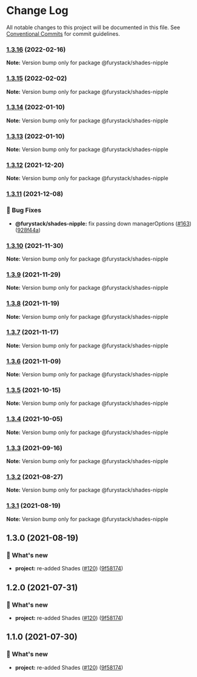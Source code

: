 # Change Log

All notable changes to this project will be documented in this file.
See [Conventional Commits](https://conventionalcommits.org) for commit guidelines.

### [1.3.16](https://github.com/furystack/furystack/compare/@furystack/shades-nipple@1.3.15...@furystack/shades-nipple@1.3.16) (2022-02-16)

**Note:** Version bump only for package @furystack/shades-nipple






### [1.3.15](https://github.com/furystack/furystack/compare/@furystack/shades-nipple@1.3.14...@furystack/shades-nipple@1.3.15) (2022-02-02)

**Note:** Version bump only for package @furystack/shades-nipple






### [1.3.14](https://github.com/furystack/furystack/compare/@furystack/shades-nipple@1.3.12...@furystack/shades-nipple@1.3.14) (2022-01-10)

**Note:** Version bump only for package @furystack/shades-nipple






### [1.3.13](https://github.com/furystack/furystack/compare/@furystack/shades-nipple@1.3.12...@furystack/shades-nipple@1.3.13) (2022-01-10)

**Note:** Version bump only for package @furystack/shades-nipple






### [1.3.12](https://github.com/furystack/furystack/compare/@furystack/shades-nipple@1.3.11...@furystack/shades-nipple@1.3.12) (2021-12-20)

**Note:** Version bump only for package @furystack/shades-nipple






### [1.3.11](https://github.com/furystack/furystack/compare/@furystack/shades-nipple@1.3.10...@furystack/shades-nipple@1.3.11) (2021-12-08)


### 🐛 Bug Fixes

* **@furystack/shades-nipple:** fix passing down managerOptions ([#163](https://github.com/furystack/furystack/issues/163)) ([928f44a](https://github.com/furystack/furystack/commit/928f44a13c4e2159ff61848b699e295988693239))




### [1.3.10](https://github.com/furystack/furystack/compare/@furystack/shades-nipple@1.3.9...@furystack/shades-nipple@1.3.10) (2021-11-30)

**Note:** Version bump only for package @furystack/shades-nipple






### [1.3.9](https://github.com/furystack/furystack/compare/@furystack/shades-nipple@1.3.8...@furystack/shades-nipple@1.3.9) (2021-11-29)

**Note:** Version bump only for package @furystack/shades-nipple






### [1.3.8](https://github.com/furystack/furystack/compare/@furystack/shades-nipple@1.3.7...@furystack/shades-nipple@1.3.8) (2021-11-19)

**Note:** Version bump only for package @furystack/shades-nipple






### [1.3.7](https://github.com/furystack/furystack/compare/@furystack/shades-nipple@1.3.6...@furystack/shades-nipple@1.3.7) (2021-11-17)

**Note:** Version bump only for package @furystack/shades-nipple






### [1.3.6](https://github.com/furystack/furystack/compare/@furystack/shades-nipple@1.3.5...@furystack/shades-nipple@1.3.6) (2021-11-09)

**Note:** Version bump only for package @furystack/shades-nipple






### [1.3.5](https://github.com/furystack/furystack/compare/@furystack/shades-nipple@1.3.4...@furystack/shades-nipple@1.3.5) (2021-10-15)

**Note:** Version bump only for package @furystack/shades-nipple






### [1.3.4](https://github.com/furystack/furystack/compare/@furystack/shades-nipple@1.3.3...@furystack/shades-nipple@1.3.4) (2021-10-05)

**Note:** Version bump only for package @furystack/shades-nipple






### [1.3.3](https://github.com/furystack/furystack/compare/@furystack/shades-nipple@1.3.2...@furystack/shades-nipple@1.3.3) (2021-09-16)

**Note:** Version bump only for package @furystack/shades-nipple






### [1.3.2](https://github.com/furystack/furystack/compare/@furystack/shades-nipple@1.3.1...@furystack/shades-nipple@1.3.2) (2021-08-27)

**Note:** Version bump only for package @furystack/shades-nipple






### [1.3.1](https://github.com/furystack/furystack/compare/@furystack/shades-nipple@1.3.0...@furystack/shades-nipple@1.3.1) (2021-08-19)

**Note:** Version bump only for package @furystack/shades-nipple






## 1.3.0 (2021-08-19)


### 🚀 What's new

* **project:** re-added Shades ([#120](https://github.com/furystack/furystack/issues/120)) ([9f58174](https://github.com/furystack/furystack/commit/9f58174b3762fd4e4106f48215a72ec295cf2553))




## 1.2.0 (2021-07-31)


### 🚀 What's new

* **project:** re-added Shades ([#120](https://github.com/furystack/furystack/issues/120)) ([9f58174](https://github.com/furystack/furystack/commit/9f58174b3762fd4e4106f48215a72ec295cf2553))




## 1.1.0 (2021-07-30)


### 🚀 What's new

* **project:** re-added Shades ([#120](https://github.com/furystack/furystack/issues/120)) ([9f58174](https://github.com/furystack/furystack/commit/9f58174b3762fd4e4106f48215a72ec295cf2553))
